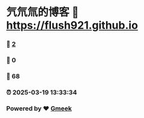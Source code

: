 # 氕氘氚的博客 :link: https://flush921.github.io 
### :page_facing_up: [2](https://flush921.github.io/tag.html) 
### :speech_balloon: 0 
### :hibiscus: 68 
### :alarm_clock: 2025-03-19 13:33:34 
### Powered by :heart: [Gmeek](https://github.com/Meekdai/Gmeek)
